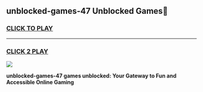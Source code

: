 
## unblocked-games-47 Unblocked Games👋
<h3>
<a href="https://news.freeplayer.one?title=unblocked-games-47&ref=16F">CLICK TO PLAY</a></h3>
<hr>

<h3>
<a href="https://news.freeplayer.one?title=unblocked-games-47&ref=16F">CLICK 2 PLAY</a>
  
</h3>

<a href="https://news.freeplayer.one?title=unblocked-games-47&ref=16F/"><img src="https://clearcache.store/games.png"></a>


**unblocked-games-47 games unblocked: Your Gateway to Fun and Accessible Online Gaming**
